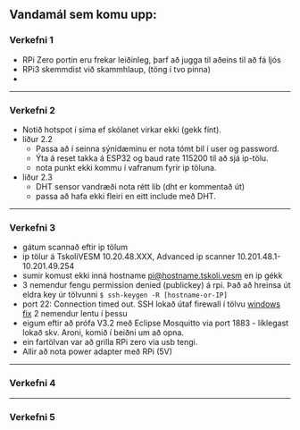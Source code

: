## Vandamál sem komu upp:

### Verkefni 1

- RPi Zero portin eru frekar leiðinleg, þarf að jugga til aðeins til að fá ljós
- RPi3 skemmdist við skammhlaup, (töng í tvo pinna)
- 

---

### Verkefni 2
- Notið hotspot í síma ef skólanet virkar ekki (gekk fínt).
- liður 2.2  
   - Passa að í seinna sýnidæminu er nota tómt bil í user og password.  
   - Ýta á reset takka á ESP32 og baud rate 115200 til að sjá ip-tölu.
   - nota punkt ekki kommu í vafranum fyrir ip töluna.
- liður 2.3
   - DHT sensor vandræði nota rétt lib (dht er kommentað út) 
   - passa að hafa ekki fleiri en eitt include með DHT.
   
---

### Verkefni 3
- gátum scannað eftir ip tölum
- ip tölur á TskoliVESM 10.20.48.XXX, Advanced ip scanner 10.201.48.1-10.201.49.254
- sumir komust ekki inná hostname pi@hostname.tskoli.vesm en ip gékk
- 3 nemendur fengu permission denied (publickey) á rpi. Það að hreinsa út eldra key úr tölvunni `$ ssh-keygen -R [hostname-or-IP]`
- port 22: Connection timed out. SSH lokað útaf firewall í tölvu [windows fix](https://www.windowscentral.com/how-open-port-windows-firewall) 2 nemendur lentu í þessu
- eigum eftir að prófa V3.2 með Eclipse Mosquitto via port 1883 - líklegast lokað skv. Aroni, komið í beiðni um að opna.
- ein fartölvan var að grilla RPi zero via usb tengi. 
- Allir að nota power adapter með RPi (5V)

---

### Verkefni 4

---

### Verkefni 5
